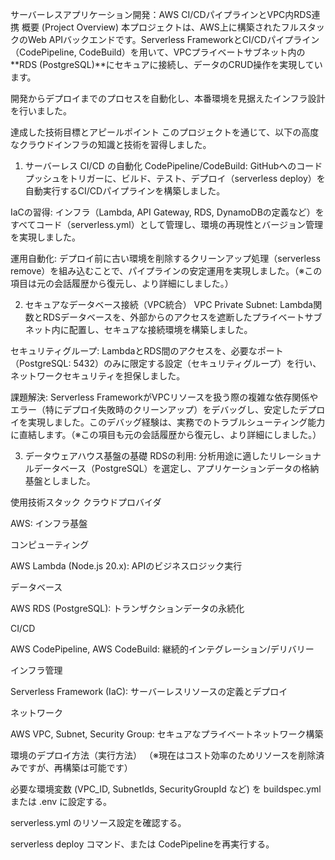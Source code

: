 サーバーレスアプリケーション開発：AWS CI/CDパイプラインとVPC内RDS連携
概要 (Project Overview)
本プロジェクトは、AWS上に構築されたフルスタックのWeb APIバックエンドです。Serverless FrameworkとCI/CDパイプライン（CodePipeline, CodeBuild）を用いて、VPCプライベートサブネット内の**RDS (PostgreSQL)**にセキュアに接続し、データのCRUD操作を実現しています。

開発からデプロイまでのプロセスを自動化し、本番環境を見据えたインフラ設計を行いました。

達成した技術目標とアピールポイント
このプロジェクトを通じて、以下の高度なクラウドインフラの知識と技術を習得しました。

1. サーバーレス CI/CD の自動化
CodePipeline/CodeBuild: GitHubへのコードプッシュをトリガーに、ビルド、テスト、デプロイ（serverless deploy）を自動実行するCI/CDパイプラインを構築しました。

IaCの習得: インフラ（Lambda, API Gateway, RDS, DynamoDBの定義など）をすべてコード（serverless.yml）として管理し、環境の再現性とバージョン管理を実現しました。

運用自動化: デプロイ前に古い環境を削除するクリーンアップ処理（serverless remove）を組み込むことで、パイプラインの安定運用を実現しました。（※この項目は元の会話履歴から復元し、より詳細にしました。）

2. セキュアなデータベース接続（VPC統合）
VPC Private Subnet: Lambda関数とRDSデータベースを、外部からのアクセスを遮断したプライベートサブネット内に配置し、セキュアな接続環境を構築しました。

セキュリティグループ: LambdaとRDS間のアクセスを、必要なポート（PostgreSQL: 5432）のみに限定する設定（セキュリティグループ）を行い、ネットワークセキュリティを担保しました。

課題解決: Serverless FrameworkがVPCリソースを扱う際の複雑な依存関係やエラー（特にデプロイ失敗時のクリーンアップ）をデバッグし、安定したデプロイを実現しました。このデバッグ経験は、実務でのトラブルシューティング能力に直結します。（※この項目も元の会話履歴から復元し、より詳細にしました。）

3. データウェアハウス基盤の基礎
RDSの利用: 分析用途に適したリレーショナルデータベース（PostgreSQL）を選定し、アプリケーションデータの格納基盤としました。


使用技術スタック
クラウドプロバイダ

AWS: インフラ基盤

コンピューティング

AWS Lambda (Node.js 20.x): APIのビジネスロジック実行

データベース

AWS RDS (PostgreSQL): トランザクションデータの永続化

CI/CD

AWS CodePipeline, AWS CodeBuild: 継続的インテグレーション/デリバリー

インフラ管理

Serverless Framework (IaC): サーバーレスリソースの定義とデプロイ

ネットワーク

AWS VPC, Subnet, Security Group: セキュアなプライベートネットワーク構築





環境のデプロイ方法（実行方法）
（※現在はコスト効率のためリソースを削除済みですが、再構築は可能です）

必要な環境変数 (VPC_ID, SubnetIds, SecurityGroupId など) を buildspec.yml または .env に設定する。

serverless.yml のリソース設定を確認する。

serverless deploy コマンド、または CodePipelineを再実行する。
